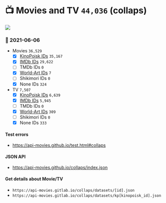# :tv: Movies and TV `44,036` (collaps)

<a href="https://API-Movies.github.io"><img src="https://API-Movies.github.io/banner.png?cache"></a>

### :date: 2021-06-06
- Movies `36,529`
  - [x] <a href="https://API-Movies.github.io/collaps/movie_kinopoisk_ids.json">KinoPoisk IDs</a> `35,167`
  - [x] <a href="https://API-Movies.github.io/collaps/movie_imdb_ids.json">IMDb IDs</a> `29,622`
  - [ ] TMDb IDs `0`
  - [x] <a href="https://API-Movies.github.io/collaps/movie_world_art_ids.json">World-Art IDs</a> `7`
  - [ ] Shikimori IDs `0`
  - [x] None IDs `324`
- TV `7,507`
  - [x] <a href="https://API-Movies.github.io/collaps/tv_kinopoisk_ids.json">KinoPoisk IDs</a> `6,639`
  - [x] <a href="https://API-Movies.github.io/collaps/tv_imdb_ids.json">IMDb IDs</a> `5,945`
  - [ ] TMDb IDs `0`
  - [x] <a href="https://API-Movies.github.io/collaps/tv_world_art_ids.json">World-Art IDs</a> `309`
  - [ ] Shikimori IDs `0`
  - [x] None IDs `333`
#### Test errors
- <a href='https://api-movies.github.io/test.html#collaps'>https://api-movies.github.io/test.html#collaps</a>
#### JSON API
- <a href='https://api-movies.github.io/collaps/index.json'>https://api-movies.github.io/collaps/index.json</a>
#### Get details about Movie/TV
- `https://api-movies.gitlab.io/collaps/datasets/[id].json`
- `https://api-movies.gitlab.io/collaps/datasets/kp[kinopoisk_id].json`
